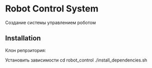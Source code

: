 # Robot Control System

Создание системы управлением роботом

## Installation

Клон репрзитория:
	

Установить зависимости
	cd robot_control
	./install_dependencies.sh	
